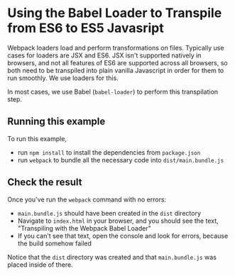 # Using the Babel Loader to Transpile from ES6 to ES5 Javasript

Webpack loaders load and perform transformations on files. Typically use cases for loaders are JSX and ES6. JSX isn't supported natively in browsers, and not all features of ES6 are supported across all browsers, so both need to be transpiled into plain vanilla Javascript in order for them to run smoothly. We use loaders for this.

In most cases, we use Babel (`babel-loader`) to perform this transpilation step.

## Running this example

To run this example, 

* run `npm install` to install the dependencies from `package.json`
* run `webpack` to bundle all the necessary code into `dist/main.bundle.js`

## Check the result

Once you've run the `webpack` command with no errors:

* `main.bundle.js` should have been created in the `dist` directory
* Navigate to `index.html` in your browser, and you should see the text, "Transpiling with the Webpack Babel Loader"
* If you can't see that text, open the console and look for errors, because the build somehow failed

Notice that the `dist` directory was created and that `main.bundle.js` was placed inside of there.